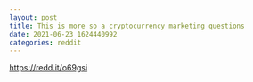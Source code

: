 ```yaml
--- 
layout: post 
title: This is more so a cryptocurrency marketing questions 
date: 2021-06-23 1624440992 
categories: reddit 
--- 
```

https://redd.it/o69gsi